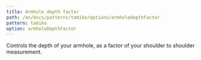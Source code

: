 ```yaml
---
title: Armhole depth factor
path: /en/docs/patterns/tamiko/options/armholedepthfactor
pattern: tamiko
option: armholeDepthFactor
---
```


Controls the depth of your armhole, as a factor of your shoulder to shoulder measurement.
